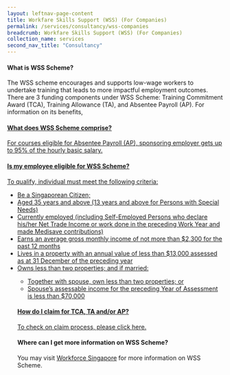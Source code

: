 ```yaml
---
layout: leftnav-page-content 
title: Workfare Skills Support (WSS) (For Companies)
permalink: /services/consultancy/wss-companies
breadcrumb: Workfare Skills Support (WSS) (For Companies)
collection_name: services
second_nav_title: "Consultancy"
---
```


<h4>What is WSS Scheme?</h4>
<p>The WSS scheme encourages and supports low-wage workers to undertake training that leads to more impactful employment outcomes. There are 3 funding components under WSS Scheme: Training Commitment Award (TCA), Training Allowance (TA), and Absentee Payroll (AP). For information on its benefits, <a href=click here.</p>

<h4>What does WSS Scheme comprise?</h4>
<p>For courses eligible for Absentee Payroll (AP), sponsoring employer gets up to 95% of the hourly basic salary.</p>

<h4>Is my employee eligible for WSS Scheme?</h4>
<p>To qualify, individual must meet the following criteria:</p>
<ul>
  <li>Be a Singaporean Citizen;</li>
  <li>Aged 35 years and above (13 years and above for Persons with Special Needs)</li>
  <li>Currently employed (including Self-Employed Persons who declare his/her Net Trade Income or work done in the preceding Work Year and made Medisave contributions)</li>
  <li>Earns an average gross monthly income of not more than $2,300 for the past 12 months</li>
  <li>Lives in a property with an annual value of less than $13,000 assessed as at 31 December of the preceding year</li>
  <li>Owns less than two properties; and if married:
  <ul>
    <li>Together with spouse, own less than two properties; or</li>
    <li>Spouse’s assessable income for the preceding Year of Assessment is less than $70,000</li>
    </ul>
    
<h4>How do I claim for TCA, TA and/or AP?</h4>
<p>To check on claim process, please click <a href="https://www.wsg.gov.sg/content/dam/ssg-wsg/wsg/programmes/wss-scheme-for-individuals/letterhead-and-infosheet-softcopy-mockup-20200615.pdf">here.</a></p>

<h4>Where can I get more information on WSS Scheme?</h4>
<p>You may visit <a href="https://www.wsg.gov.sg/programmes-and-initiatives/workfare-skills-support-scheme-individuals.html">Workforce Singapore</a> for more information on WSS Scheme.</p>
 
